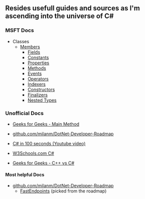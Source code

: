 ## Resides usefull guides and sources as I'm ascending into the universe of C#

### MSFT Docs

- Classes
  - [Members](https://learn.microsoft.com/en-us/dotnet/csharp/programming-guide/classes-and-structs/members)
    - [Fields](https://learn.microsoft.com/en-us/dotnet/csharp/programming-guide/classes-and-structs/fields)
    - [Constants](https://learn.microsoft.com/en-us/dotnet/csharp/programming-guide/classes-and-structs/constants)
    - [Properties](https://learn.microsoft.com/en-us/dotnet/csharp/programming-guide/classes-and-structs/properties)
    - [Methods](https://learn.microsoft.com/en-us/dotnet/csharp/programming-guide/classes-and-structs/methods)
    - [Events](https://learn.microsoft.com/en-us/dotnet/csharp/programming-guide/events/)
    - [Operators](https://learn.microsoft.com/en-us/dotnet/csharp/language-reference/operators/)
    - [Indexers](https://learn.microsoft.com/en-us/dotnet/csharp/programming-guide/indexers/)
    - [Constructors](https://learn.microsoft.com/en-us/dotnet/csharp/programming-guide/classes-and-structs/constructors)
    - [Finalizers](https://learn.microsoft.com/en-us/dotnet/csharp/programming-guide/classes-and-structs/finalizers)
    - [Nested Types](https://learn.microsoft.com/en-us/dotnet/csharp/programming-guide/classes-and-structs/nested-types)

### Unofficial Docs

- [Geeks for Geeks - Main Method](https://www.geeksforgeeks.org/main-method-in-c-sharp/)

- [github.com/milanm/DotNet-Developer-Roadmap](https://github.com/milanm/DotNet-Developer-Roadmap/tree/main?tab=readme-ov-file)

- [C# in 100 seconds (Youtube video)](https://youtu.be/ravLFzIguCM?si=5auhmfzMMAiZgMoT)

- [W3Schools.com C#](https://www.w3schools.com/cs/index.php)

- [Geeks for Geeks - C++ vs C#](https://www.geeksforgeeks.org/c-vs-c-sharp/)
#### Most helpful Docs
- [github.com/milanm/DotNet-Developer-Roadmap](https://github.com/milanm/DotNet-Developer-Roadmap/tree/main?tab=readme-ov-file)
  - [FastEndpoints](https://fast-endpoints.com/) (picked from the roadmap)

